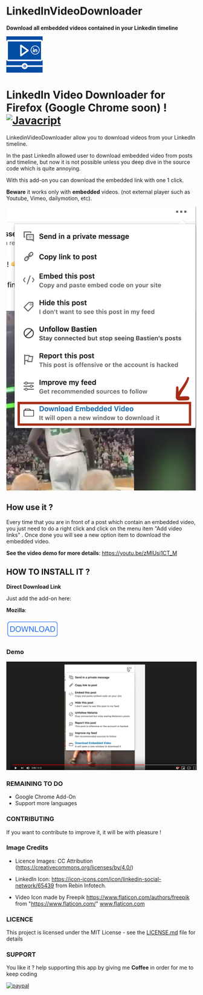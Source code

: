 # LinkedInVideoDownloader

**Download all embedded videos contained in your Linkedin timeline**

![LinkedIn Video Downloader](images/LinkedInAddon96.png)
# LinkedIn Video Downloader for Firefox (Google Chrome soon) ! [![Javacript](https://img.shields.io/badge/Javascript-yellow.svg?style=flat)]()

LinkedinVideoDownloader allow you to download videos from your LinkedIn timeline. 

In the past LinkedIn allowed user to download embedded video from posts and timeline, but now it is not possible unless you deep dive in the source code which is quite annoying.

With this add-on you can download the embedded link with one 1 click. 

**Beware** it works only with **embedded** videos. (not external player such as Youtube, Vimeo, dailymotion, etc).

![Image of LinkedIn Video Downloader](/screenshots/LinkedinContextMenuItem.png)

## How use it ?

Every time that you are in front of a post which contain an embedded video, you just need to do a right click and click on the menu item "Add video links" . Once done you will see a new option item to download the embedded video.

**See the video demo for more details**: https://youtu.be/zMlUsi1CT_M

## HOW TO INSTALL IT ?

**Direct Download Link**

Just add the add-on here: 

**Mozilla**:

[![Video LinkedIn Downloader](/screenshots/downloadbutton.png)](https://addons.mozilla.org/en-US/firefox/addon/linkedin-video-downloader/?src=search)

### Demo

[![Demo-LinkedinVideoDownloader](/screenshots/Screenshot-YoutubeDemo.png)](https://youtu.be/zMlUsi1CT_M)

### REMAINING TO DO

- Google Chrome Add-On
- Support more languages

### CONTRIBUTING

If you want to contribute to improve it, it will be with pleasure !

### Image Credits

- Licence Images: CC Attribution (https://creativecommons.org/licenses/by/4.0/)

- LinkedIn Icon: https://icon-icons.com/icon/linkedin-social-network/65439 from Rebin Infotech.

- Video Icon made by Freepik https://www.flaticon.com/authors/freepik from "https://www.flaticon.com/" www.flaticon.com

### LICENCE

This project is licensed under the MIT License - see the [LICENSE.md](LICENSE.md) file for details

### SUPPORT

You like it ? help supporting this app by giving me **Coffee** in order for me to keep coding

[![paypal](https://www.paypalobjects.com/en_US/i/btn/btn_donateCC_LG.gif)](https://www.paypal.com/cgi-bin/webscr?cmd=_s-xclick&hosted_button_id=CK4Y594T6K5LL)
